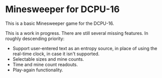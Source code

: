 # Minesweeper for DCPU-16

This is a basic Minesweeper game for the DCPU-16.

This is a work in progress. There are still several missing features. In roughly
descending priority:

- Support user-entered text as an entropy source, in place of using the
  real-time clock, in case it isn't supported.
- Selectable sizes and mine counts.
- Time and mine count readouts.
- Play-again functionality.

